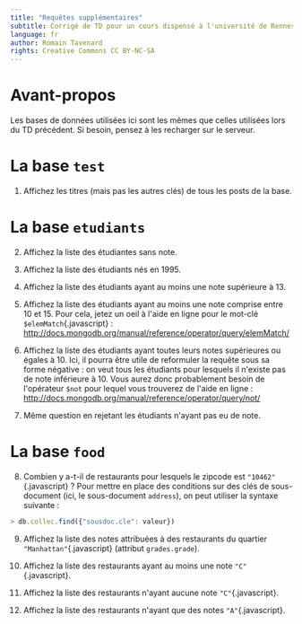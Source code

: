 ```yaml
---
title: "Requêtes supplémentaires"
subtitle: Corrigé de TD pour un cours dispensé à l'université de Rennes 2
language: fr
author: Romain Tavenard
rights: Creative Commons CC BY-NC-SA
---
```


# Avant-propos

Les bases de données utilisées ici sont les mêmes que celles utilisées lors du TD précédent. Si besoin, pensez à les recharger sur le serveur.

# La base `test`

1. Affichez les titres (mais pas les autres clés) de tous les posts de la base.


# La base `etudiants`

2. Affichez la liste des étudiantes sans note.

3. Affichez la liste des étudiants nés en 1995.


4. Affichez la liste des étudiants ayant au moins une note supérieure à 13.


5. Affichez la liste des étudiants ayant au moins une note comprise entre 10 et 15. Pour cela, jetez un oeil à l'aide en ligne pour le mot-clé `$elemMatch`{.javascript} : <http://docs.mongodb.org/manual/reference/operator/query/elemMatch/>


6. Affichez la liste des étudiants ayant toutes leurs notes supérieures ou égales à 10. Ici, il pourra être utile de reformuler la requête sous sa forme négative : on veut tous les étudiants pour lesquels il n'existe pas de note inférieure à 10. Vous aurez donc probablement besoin de l'opérateur `$not` pour lequel vous trouverez de l'aide en ligne : <http://docs.mongodb.org/manual/reference/operator/query/not/>


7. Même question en rejetant les étudiants n'ayant pas eu de note.


# La base `food`

8. Combien y a-t-il de restaurants pour lesquels le zipcode est `"10462"`{.javascript} ? Pour mettre en place des conditions sur des clés de sous-document (ici, le sous-document `address`), on peut utiliser la syntaxe suivante :

```javascript
> db.collec.find({"sousdoc.cle": valeur})
```


9. Affichez la liste des notes attribuées à des restaurants du quartier `"Manhattan"`{.javascript} (attribut `grades.grade`).


10. Affichez la liste des restaurants ayant au moins une note `"C"`{.javascript}.


11. Affichez la liste des restaurants n'ayant aucune note `"C"`{.javascript}.


12. Affichez la liste des restaurants n'ayant que des notes `"A"`{.javascript}.
